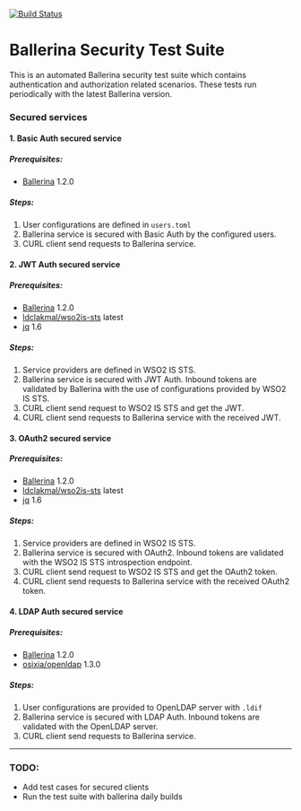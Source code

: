 [![Build Status](https://travis-ci.com/ldclakmal/ballerina-security-test-suite.svg?branch=master)](https://travis-ci.com/ldclakmal/ballerina-security-test-suite)

# Ballerina Security Test Suite

This is an automated Ballerina security test suite which contains authentication and authorization related scenarios. These tests run periodically with the latest Ballerina version.

### Secured services

#### 1. Basic Auth secured service

##### Prerequisites:
- [Ballerina](https://ballerina.io) 1.2.0

##### Steps:
1. User configurations are defined in `users.toml`
2. Ballerina service is secured with Basic Auth by the configured users.
3. CURL client send requests to Ballerina service.
    
#### 2. JWT Auth secured service

##### Prerequisites:
- [Ballerina](https://ballerina.io) 1.2.0
- [ldclakmal/wso2is-sts](https://hub.docker.com/r/ldclakmal/wso2is-sts) latest
- [jq](https://stedolan.github.io/jq/) 1.6

##### Steps:
1. Service providers are defined in WSO2 IS STS.
2. Ballerina service is secured with JWT Auth. Inbound tokens are validated by Ballerina with the use of configurations
 provided by WSO2 IS STS.
3. CURL client send request to WSO2 IS STS and get the JWT.
4. CURL client send requests to Ballerina service with the received JWT.

#### 3. OAuth2 secured service

##### Prerequisites:
- [Ballerina](https://ballerina.io) 1.2.0
- [ldclakmal/wso2is-sts](https://hub.docker.com/r/ldclakmal/wso2is-sts) latest
- [jq](https://stedolan.github.io/jq/) 1.6

##### Steps:
1. Service providers are defined in WSO2 IS STS.
2. Ballerina service is secured with OAuth2. Inbound tokens are validated with the WSO2 IS STS introspection endpoint.
3. CURL client send request to WSO2 IS STS and get the OAuth2 token.
4. CURL client send requests to Ballerina service with the received OAuth2 token.

#### 4. LDAP Auth secured service

##### Prerequisites:
- [Ballerina](https://ballerina.io) 1.2.0
- [osixia/openldap](https://hub.docker.com/r/osixia/openldap) 1.3.0

##### Steps:
1. User configurations are provided to OpenLDAP server with `.ldif`
2. Ballerina service is secured with LDAP Auth. Inbound tokens are validated with the OpenLDAP server.
3. CURL client send requests to Ballerina service.

---

### TODO:

- Add test cases for secured clients
- Run the test suite with ballerina daily builds
